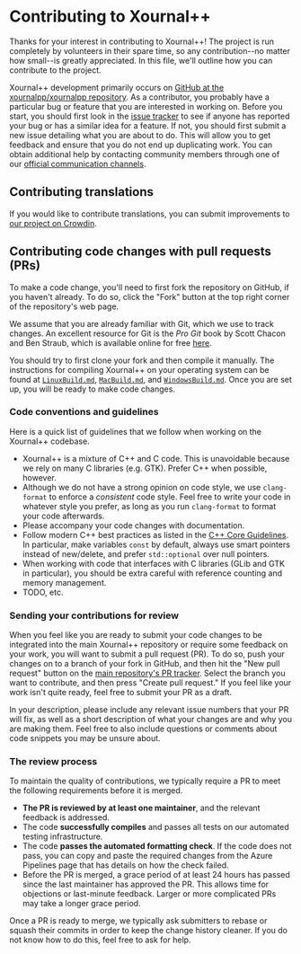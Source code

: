 # Contributing to Xournal++

Thanks for your interest in contributing to Xournal++! The project is run
completely by volunteers in their spare time, so any contribution--no matter how
small--is greatly appreciated. In this file, we'll outline how you can
contribute to the project.

Xournal++ development primarily occurs on [GitHub at the xournalpp/xournalpp
repository](https://github.com/xournalpp/xournalpp). As a contributor, you
probably have a particular bug or feature that you are interested in working on.
Before you start, you should first look in the [issue
tracker](https://github.com/xournalpp/xournalpp/issues) to see if anyone has
reported your bug or has a similar idea for a feature. If not, you should first
submit a new issue detailing what you are about to do. This will allow you to
get feedback and ensure that you do not end up duplicating work. You can obtain
additional help by contacting community members through one of our [official
communication channels](https://xournalpp.github.io/community/help/).

## Contributing translations

If you would like to contribute translations, you can submit improvements to
[our project on Crowdin](https://crowdin.com/project/xournalpp).

## Contributing code changes with pull requests (PRs)

To make a code change, you'll need to first fork the repository on GitHub, if
you haven't already. To do so, click the "Fork" button at the top right corner
of the repository's web page.

We assume that you are already familiar with Git, which we use to track changes.
An excellent resource for Git is the _Pro Git_ book by Scott Chacon and Ben
Straub, which is available online for free
[here](https://git-scm.com/book/en/v2).

You should try to first clone your fork and then compile it manually. The
instructions for compiling Xournal++ on your operating system can be found at
[`LinuxBuild.md`](readme/LinuxBuild.md), [`MacBuild.md`](readme/MacBuild.md),
and [`WindowsBuild.md`](readme/WindowsBuild.md). Once you are set up, you will
be ready to make code changes.

### Code conventions and guidelines

Here is a quick list of guidelines that we follow when working on the Xournal++
codebase.

* Xournal++ is a mixture of C++ and C code. This is unavoidable because we rely on
  many C libraries (e.g. GTK). Prefer C++ when possible, however.
* Although we do not have a strong opinion on code style, we use `clang-format`
  to enforce a _consistent_ code style. Feel free to write your code in whatever
  style you prefer, as long as you run `clang-format` to format your code
  afterwards.
* Please accompany your code changes with documentation.
* Follow modern C++ best practices as listed in the [C++ Core
  Guidelines](https://isocpp.github.io/CppCoreGuidelines/CppCoreGuidelines). In
  particular, make variables `const` by default, always use smart pointers
  instead of new/delete, and prefer `std::optional` over null pointers.
* When working with code that interfaces with C libraries (GLib and GTK in
  particular), you should be extra careful with reference counting and memory
  management.
* TODO, etc.

### Sending your contributions for review

When you feel like you are ready to submit your code changes to be integrated
into the main Xournal++ repository or require some feedback on your work, you will want to submit a pull request (PR).
To do so, push your changes on to a branch of your fork in GitHub, and then hit
the "New pull request" button on the [main repository's PR
tracker](https://github.com/xournalpp/xournalpp/pulls). Select the branch you
want to contribute, and then press "Create pull request." If you feel like your
work isn't quite ready, feel free to submit your PR as a draft.

In your description, please include any relevant issue numbers that your PR will
fix, as well as a short description of what your changes are and why you are
making them. Feel free to also include questions or comments about code snippets
you may be unsure about.

### The review process

To maintain the quality of contributions, we typically require a PR to meet the
following requirements before it is merged.

* **The PR is reviewed by at least one maintainer**, and the relevant feedback is
  addressed.
* The code **successfully compiles** and passes all tests on our automated testing
  infrastructure.
* The code **passes the automated formatting check**. If the code does not pass,
  you can copy and paste the required changes from the Azure Pipelines page that
  has details on how the check failed.
* Before the PR is merged, a grace period of at least 24 hours has passed since
the last maintainer has approved the PR. This allows time for objections or
last-minute feedback. Larger or more complicated PRs may take a longer grace
period.

Once a PR is ready to merge, we typically ask submitters to rebase or squash
their commits in order to keep the change history cleaner. If you do not know
how to do this, feel free to ask for help.
